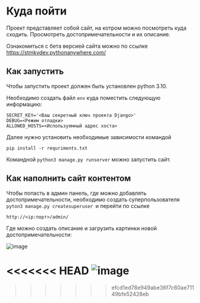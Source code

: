 # Куда пойти

Проект представляет собой сайт, на котром можно посмотреть куда сходить. Просмотреть достопримечательности и их описание.

Ознакомиться с бета версией сайта можно по ссылке https://stmkvdev.pythonanywhere.com/

## Как запустить

Чтобы запустить проект должен быть установлен python 3.10.

Необходимо создать файл `env` куда поместить следующую информацию:

```
SECRET_KEY='<Ваш секретный ключ проекта Django>'
DEBUG=<Режим отладки>
ALLOWED_HOSTS=<Используемный адрес хоста>
```

Далее нужно установить необходимые зависимости командой

```
pip install -r requriments.txt
```

Командной `python3 manage.py runserver` можно запустить сайт.

## Как наполнить сайт контентом

Чтобы попасть в админ панель, где можно добавлять достопримечательности, необходимо создать суперпользователя `pyton3 manage.py createsuperuser `и перейти по ссылке

`http://<ip:порт>/admin/`

Где можно создать описание и загрузить картинки новой достопримечательности:

![image](https://github.com/user-attachments/assets/e6315c03-b510-48a8-b3c8-21d2f70f62e0)

<<<<<<< HEAD
![image](https://github.com/user-attachments/assets/f9c369a0-e58c-47d8-8ec8-7e9757bd3988)
=======

>>>>>>> efcd1ed78e949abe36f7c60ae71149bfe52428eb

